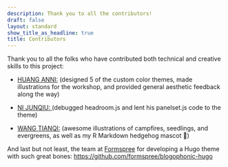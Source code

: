 ```yaml
---
description: Thank you to all the contributors!
draft: false
layout: standard
show_title_as_headline: true
title: Contributors
---
```


Thank you to all the folks who have contributed both technical and creative skills to this project:

+ [HUANG ANNI:](https://www.linkedin.com/in/annihuang2021/) (designed 5 of the custom color themes, made illustrations for the workshop, and provided general aesthetic feedback along the way)

+ [NI JUNQIU: ](https://www.garrickadenbuie.com/) (debugged headroom.js and lent his panelset.js code to the theme)

+ [WANG TIANQI:](https://www.allisonhorst.com/) (awesome illustrations of campfires, seedlings, and evergreens, as well as my R Markdown hedgehog mascot :hedgehog:)


And last but not least, the team at [Formspree](https://formspree.io/) for developing a Hugo theme with such great bones: <https://github.com/formspree/blogophonic-hugo>
